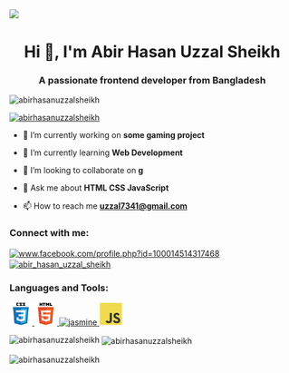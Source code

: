 <img src = "https://scontent.fdac14-1.fna.fbcdn.net/v/t39.30808-6/363803319_1624347138059081_8896907003211705683_n.jpg?stp=dst-jpg_s960x960&_nc_cat=100&ccb=1-7&_nc_sid=cc71e4&_nc_eui2=AeGa0E4ZuGOXpWgLjwrKF70-XKk8DmDfQjhcqTwOYN9CODDvL5XgYIjw0FUdEO_Z9egFQigr7syP7oOvOydZAvAK&_nc_ohc=x_kJeacSbIsQ7kNvgHqDw4u&_nc_ht=scontent.fdac14-1.fna&_nc_gid=AJsrTWiqRu2VKX702_Vql9Z&oh=00_AYDnlIV_rxl9jsawfJmrwhPs_YgYJZAybgFi5qB4Sci2zw&oe=66E9F1DB" width300px>
<h1 align="center">Hi 👋, I'm Abir Hasan Uzzal Sheikh</h1>
<h3 align="center">A passionate frontend developer from Bangladesh</h3>

<p align="left"> <img src="https://komarev.com/ghpvc/?username=abirhasanuzzalsheikh&label=Profile%20views&color=0e75b6&style=flat" alt="abirhasanuzzalsheikh" /> </p>

<p align="left"> <a href="https://github.com/ryo-ma/github-profile-trophy"><img src="https://github-profile-trophy.vercel.app/?username=abirhasanuzzalsheikh" alt="abirhasanuzzalsheikh" /></a> </p>

- 🔭 I’m currently working on **some gaming project**

- 🌱 I’m currently learning **Web Development**

- 👯 I’m looking to collaborate on **g**

- 💬 Ask me about **HTML CSS JavaScript**

- 📫 How to reach me **uzzal7341@gmail.com**

<h3 align="left">Connect with me:</h3>
<p align="left">
<a href="https://fb.com/www.facebook.com/profile.php?id=100014514317468" target="blank"><img align="center" src="https://raw.githubusercontent.com/rahuldkjain/github-profile-readme-generator/master/src/images/icons/Social/facebook.svg" alt="www.facebook.com/profile.php?id=100014514317468" height="30" width="40" /></a>
<a href="https://instagram.com/abir_hasan_uzzal_sheikh" target="blank"><img align="center" src="https://raw.githubusercontent.com/rahuldkjain/github-profile-readme-generator/master/src/images/icons/Social/instagram.svg" alt="abir_hasan_uzzal_sheikh" height="30" width="40" /></a>
</p>

<h3 align="left">Languages and Tools:</h3>
<p align="left"> <a href="https://www.w3schools.com/css/" target="_blank" rel="noreferrer"> <img src="https://raw.githubusercontent.com/devicons/devicon/master/icons/css3/css3-original-wordmark.svg" alt="css3" width="40" height="40"/> </a> <a href="https://www.w3.org/html/" target="_blank" rel="noreferrer"> <img src="https://raw.githubusercontent.com/devicons/devicon/master/icons/html5/html5-original-wordmark.svg" alt="html5" width="40" height="40"/> </a> <a href="https://jasmine.github.io/" target="_blank" rel="noreferrer"> <img src="https://www.vectorlogo.zone/logos/jasmine/jasmine-icon.svg" alt="jasmine" width="40" height="40"/> </a> <a href="https://developer.mozilla.org/en-US/docs/Web/JavaScript" target="_blank" rel="noreferrer"> <img src="https://raw.githubusercontent.com/devicons/devicon/master/icons/javascript/javascript-original.svg" alt="javascript" width="40" height="40"/> </a> </p>

<p><img align="left" src="https://github-readme-stats.vercel.app/api/top-langs?username=abirhasanuzzalsheikh&show_icons=true&locale=en&layout=compact" alt="abirhasanuzzalsheikh" /></p>

<p>&nbsp;<img align="center" src="https://github-readme-stats.vercel.app/api?username=abirhasanuzzalsheikh&show_icons=true&locale=en" alt="abirhasanuzzalsheikh" /></p>

<p><img align="center" src="https://github-readme-streak-stats.herokuapp.com/?user=abirhasanuzzalsheikh&" alt="abirhasanuzzalsheikh" /></p>

